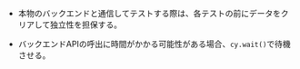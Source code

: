 - 本物のバックエンドと通信してテストする際は、各テストの前にデータをクリアして独立性を担保する。

- バックエンドAPIの呼出に時間がかかる可能性がある場合、`cy.wait()`で待機させる。

